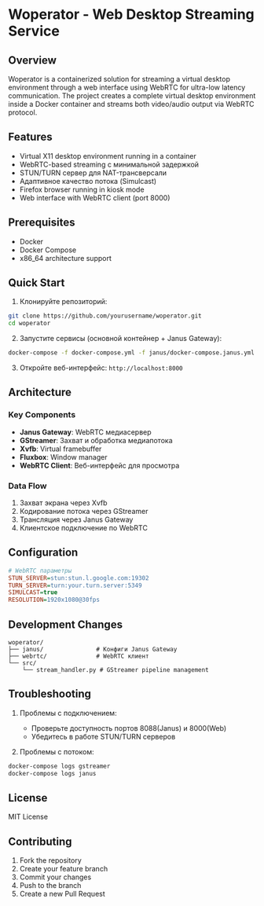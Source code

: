 # Woperator - Web Desktop Streaming Service

## Overview
Woperator is a containerized solution for streaming a virtual desktop environment through a web interface using WebRTC for ultra-low latency communication. The project creates a complete virtual desktop environment inside a Docker container and streams both video/audio output via WebRTC protocol.

## Features
- Virtual X11 desktop environment running in a container
- WebRTC-based streaming с минимальной задержкой
- STUN/TURN сервер для NAT-трансверсали
- Адаптивное качество потока (Simulcast)
- Firefox browser running in kiosk mode
- Web interface with WebRTC client (port 8000)

## Prerequisites
- Docker
- Docker Compose
- x86_64 architecture support

## Quick Start
1. Клонируйте репозиторий:
```bash
git clone https://github.com/yourusername/woperator.git
cd woperator
```

2. Запустите сервисы (основной контейнер + Janus Gateway):
```bash
docker-compose -f docker-compose.yml -f janus/docker-compose.janus.yml up --build
```

3. Откройте веб-интерфейс:
`http://localhost:8000`

## Architecture
### Key Components
- **Janus Gateway**: WebRTC медиасервер
- **GStreamer**: Захват и обработка медиапотока
- **Xvfb**: Virtual framebuffer
- **Fluxbox**: Window manager
- **WebRTC Client**: Веб-интерфейс для просмотра

### Data Flow
1. Захват экрана через Xvfb
2. Кодирование потока через GStreamer
3. Трансляция через Janus Gateway
4. Клиентское подключение по WebRTC

## Configuration
```ini
# WebRTC параметры
STUN_SERVER=stun:stun.l.google.com:19302
TURN_SERVER=turn:your.turn.server:5349
SIMULCAST=true
RESOLUTION=1920x1080@30fps
```

## Development Changes
```
woperator/
├── janus/               # Конфиги Janus Gateway
├── webrtc/              # WebRTC клиент
└── src/
    └── stream_handler.py # GStreamer pipeline management
```

## Troubleshooting
1. Проблемы с подключением:
   - Проверьте доступность портов 8088(Janus) и 8000(Web)
   - Убедитесь в работе STUN/TURN серверов
   
2. Проблемы с потоком:
```bash
docker-compose logs gstreamer
docker-compose logs janus
```

## License
MIT License

## Contributing
1. Fork the repository
2. Create your feature branch
3. Commit your changes
4. Push to the branch
5. Create a new Pull Request
